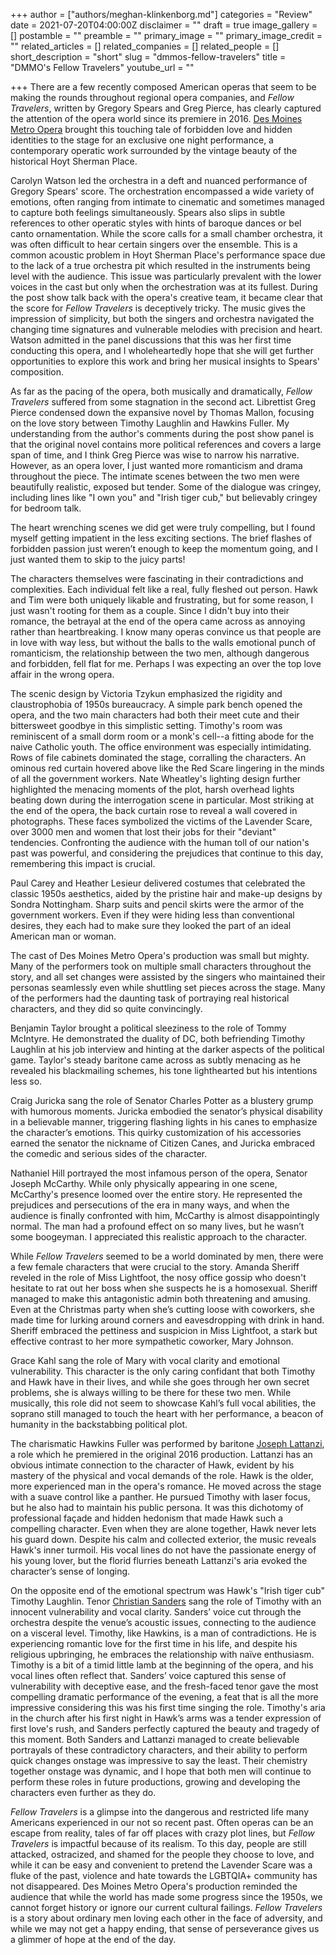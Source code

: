 +++
author = ["authors/meghan-klinkenborg.md"]
categories = "Review"
date = 2021-07-20T04:00:00Z
disclaimer = ""
draft = true
image_gallery = []
postamble = ""
preamble = ""
primary_image = ""
primary_image_credit = ""
related_articles = []
related_companies = []
related_people = []
short_description = "short"
slug = "dmmos-fellow-travelers"
title = "DMMO's Fellow Travelers"
youtube_url = ""

+++
There are a few recently composed American operas that seem to be making the rounds throughout regional opera companies, and _Fellow Travelers_, written by Gregory Spears and Greg Pierce, has clearly captured the attention of the opera world since its premiere in 2016. [Des Moines Metro Opera](/scene/companies/des-moines-metro-opera/) brought this touching tale of forbidden love and hidden identities to the stage for an exclusive one night performance, a contemporary operatic work surrounded by the vintage beauty of the historical Hoyt Sherman Place.

Carolyn Watson led the orchestra in a deft and nuanced performance of Gregory Spears' score. The orchestration encompassed a wide variety of emotions, often ranging from intimate to cinematic and sometimes managed to capture both feelings simultaneously. Spears also slips in subtle references to other operatic styles with hints of baroque dances or bel canto ornamentation. While the score calls for a small chamber orchestra, it was often difficult to hear certain singers over the ensemble. This is a common acoustic problem in Hoyt Sherman Place's performance space due to the lack of a true orchestra pit which resulted in the instruments being level with the audience. This issue was particularly prevalent with the lower voices in the cast but only when the orchestration was at its fullest. During the post show talk back with the opera's creative team, it became clear that the score for _Fellow Travelers_ is deceptively tricky. The music gives the impression of simplicity, but both the singers and orchestra navigated the changing time signatures and vulnerable melodies with precision and heart. Watson admitted in the panel discussions that this was her first time conducting this opera, and I wholeheartedly hope that she will get further opportunities to explore this work and bring her musical insights to Spears' composition.

As far as the pacing of the opera, both musically and dramatically, _Fellow Travelers_ suffered from some stagnation in the second act. Librettist Greg Pierce condensed down the expansive novel by Thomas Mallon, focusing on the love story between Timothy Laughlin and Hawkins Fuller. My understanding from the author's comments during the post show panel is that the original novel contains more political references and covers a large span of time, and I think Greg Pierce was wise to narrow his narrative. However, as an opera lover, I just wanted more romanticism and drama throughout the piece. The intimate scenes between the two men were beautifully realistic, exposed but tender. Some of the dialogue was cringey, including lines like "I own you" and "Irish tiger cub," but believably cringey for bedroom talk.

The heart wrenching scenes we did get were truly compelling, but I found myself getting impatient in the less exciting sections. The brief flashes of forbidden passion just weren’t enough to keep the momentum going, and I just wanted them to skip to the juicy parts!

The characters themselves were fascinating in their contradictions and complexities. Each individual felt like a real, fully fleshed out person. Hawk and Tim were both uniquely likable and frustrating, but for some reason, I just wasn't rooting for them as a couple. Since I didn't buy into their romance, the betrayal at the end of the opera came across as annoying rather than heartbreaking. I know many operas convince us that people are in love with way less, but without the balls to the walls emotional punch of romanticism, the relationship between the two men, although dangerous and forbidden, fell flat for me. Perhaps I was expecting an over the top love affair in the wrong opera.

The scenic design by Victoria Tzykun emphasized the rigidity and claustrophobia of 1950s bureaucracy. A simple park bench opened the opera, and the two main characters had both their meet cute and their bittersweet goodbye in this simplistic setting. Timothy's room was reminiscent of a small dorm room or a monk's cell--a fitting abode for the naive Catholic youth. The office environment was especially intimidating. Rows of file cabinets dominated the stage, corralling the characters. An ominous red curtain hovered above like the Red Scare lingering in the minds of all the government workers. Nate Wheatley's lighting design further highlighted the menacing moments of the plot, harsh overhead lights beating down during the interrogation scene in particular. Most striking at the end of the opera, the back curtain rose to reveal a wall covered in photographs. These faces symbolized the victims of the Lavender Scare, over 3000 men and women that lost their jobs for their "deviant" tendencies. Confronting the audience with the human toll of our nation's past was powerful, and considering the prejudices that continue to this day, remembering this impact is crucial.

Paul Carey and Heather Lesieur delivered costumes that celebrated the classic 1950s aesthetics, aided by the pristine hair and make-up designs by Sondra Nottingham. Sharp suits and pencil skirts were the armor of the government workers. Even if they were hiding less than conventional desires, they each had to make sure they looked the part of an ideal American man or woman.

The cast of Des Moines Metro Opera's production was small but mighty. Many of the performers took on multiple small characters throughout the story, and all set changes were assisted by the singers who maintained their personas seamlessly even while shuttling set pieces across the stage. Many of the performers had the daunting task of portraying real historical characters, and they did so quite convincingly.

Benjamin Taylor brought a political sleeziness to the role of Tommy McIntyre. He demonstrated the duality of DC, both befriending Timothy Laughlin at his job interview and hinting at the darker aspects of the political game. Taylor's steady baritone came across as subtly menacing as he revealed his blackmailing schemes, his tone lighthearted but his intentions less so.

Craig Juricka sang the role of Senator Charles Potter as a blustery grump with humorous moments. Juricka embodied the senator’s physical disability in a believable manner, triggering flashing lights in his canes to emphasize the character’s emotions. This quirky customization of his accessories earned the senator the nickname of Citizen Canes, and Juricka embraced the comedic and serious sides of the character.

Nathaniel Hill portrayed the most infamous person of the opera, Senator Joseph McCarthy. While only physically appearing in one scene, McCarthy's presence loomed over the entire story. He represented the prejudices and persecutions of the era in many ways, and when the audience is finally confronted with him, McCarthy is almost disappointingly normal. The man had a profound effect on so many lives, but he wasn’t some boogeyman. I appreciated this realistic approach to the character.

While _Fellow Travelers_ seemed to be a world dominated by men, there were a few female characters that were crucial to the story. Amanda Sheriff reveled in the role of Miss Lightfoot, the nosy office gossip who doesn't hesitate to rat out her boss when she suspects he is a homosexual. Sheriff managed to make this antagonistic admin both threatening and amusing. Even at the Christmas party when she’s cutting loose with coworkers, she made time for lurking around corners and eavesdropping with drink in hand. Sheriff embraced the pettiness and suspicion in Miss Lightfoot, a stark but effective contrast to her more sympathetic coworker, Mary Johnson.

Grace Kahl sang the role of Mary with vocal clarity and emotional vulnerability. This character is the only caring confidant that both Timothy and Hawk have in their lives, and while she goes through her own secret problems, she is always willing to be there for these two men. While musically, this role did not seem to showcase Kahl’s full vocal abilities, the soprano still managed to touch the heart with her performance, a beacon of humanity in the backstabbing political plot.

The charismatic Hawkins Fuller was performed by baritone [Joseph Lattanzi](/scene/people/joseph-lattanzi/), a role which he premiered in the original 2016 production. Lattanzi has an obvious intimate connection to the character of Hawk, evident by his mastery of the physical and vocal demands of the role. Hawk is the older, more experienced man in the opera's romance. He moved across the stage with a suave control like a panther. He pursued Timothy with laser focus, but he also had to maintain his public persona. It was this dichotomy of professional façade and hidden hedonism that made Hawk such a compelling character. Even when they are alone together, Hawk never lets his guard down. Despite his calm and collected exterior, the music reveals Hawk's inner turmoil. His vocal lines do not have the passionate energy of his young lover, but the florid flurries beneath Lattanzi's aria evoked the character’s sense of longing.

On the opposite end of the emotional spectrum was Hawk's "Irish tiger cub" Timothy Laughlin. Tenor [Christian Sanders](/scene/people/christian-sanders/) sang the role of Timothy with an innocent vulnerability and vocal clarity. Sanders’ voice cut through the orchestra despite the venue’s acoustic issues, connecting to the audience on a visceral level. Timothy, like Hawkins, is a man of contradictions. He is experiencing romantic love for the first time in his life, and despite his religious upbringing, he embraces the relationship with naïve enthusiasm. Timothy is a bit of a timid little lamb at the beginning of the opera, and his vocal lines often reflect that. Sanders’ voice captured this sense of vulnerability with deceptive ease, and the fresh-faced tenor gave the most compelling dramatic performance of the evening, a feat that is all the more impressive considering this was his first time singing the role. Timothy's aria in the church after his first night in Hawk’s arms was a tender expression of first love's rush, and Sanders perfectly captured the beauty and tragedy of this moment. Both Sanders and Lattanzi managed to create believable portrayals of these contradictory characters, and their ability to perform quick changes onstage was impressive to say the least. Their chemistry together onstage was dynamic, and I hope that both men will continue to perform these roles in future productions, growing and developing the characters even further as they do.

_Fellow Travelers_ is a glimpse into the dangerous and restricted life many Americans experienced in our not so recent past. Often operas can be an escape from reality, tales of far off places with crazy plot lines, but _Fellow Travelers_ is impactful because of its realism. To this day, people are still attacked, ostracized, and shamed for the people they choose to love, and while it can be easy and convenient to pretend the Lavender Scare was a fluke of the past, violence and hate towards the LGBTQIA+ community has not disappeared. Des Moines Metro Opera's production reminded the audience that while the world has made some progress since the 1950s, we cannot forget history or ignore our current cultural failings. _Fellow Travelers_ is a story about ordinary men loving each other in the face of adversity, and while we may not get a happy ending, that sense of perseverance gives us a glimmer of hope at the end of the day.